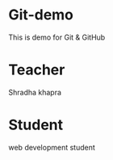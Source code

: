 # Git-demo
This is demo for Git &amp; GitHub

# Teacher
Shradha khapra

# Student
web development student 